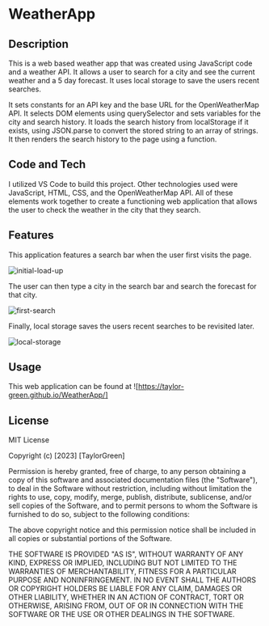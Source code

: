 # WeatherApp

## Description
This is a web based weather app that was created using JavaScript code and a weather API. It allows a user to search for a city and see the current weather and a 5 day forecast. It uses local storage to save the users recent searches. 

It sets constants for an API key and the base URL for the OpenWeatherMap API. It selects DOM elements using querySelector and sets variables for the city and search history. It loads the search history from localStorage if it exists, using JSON.parse to convert the stored string to an array of strings. It then renders the search history to the page using a function.

## Code and Tech
I utilized VS Code to build this project. Other technologies used were JavaScript, HTML, CSS, and the OpenWeatherMap API. All of these elements work together to create a functioning web application that allows the user to check the weather in the city that they search.

## Features
This application features a search bar when the user first visits the page. 

![initial-load-up](https://github.com/taylor-green/WeatherApp/assets/121259035/cb6b401b-91d3-49ca-8996-fd8592968e41)

The user can then type a city in the search bar and search the forecast for that city.

![first-search](https://github.com/taylor-green/WeatherApp/assets/121259035/8bfe7653-0ecd-4610-b375-f34a093fa257)

Finally, local storage saves the users recent searches to be revisited later.

![local-storage](https://github.com/taylor-green/WeatherApp/assets/121259035/527a5e60-f14d-4efe-810f-89bb022148dd)


## Usage

This web application can be found at ![https://taylor-green.github.io/WeatherApp/]


## License

MIT License

Copyright (c) [2023] [TaylorGreen]

Permission is hereby granted, free of charge, to any person obtaining a copy of this software and associated documentation files (the "Software"), to deal in the Software without restriction, including without limitation the rights to use, copy, modify, merge, publish, distribute, sublicense, and/or sell copies of the Software, and to permit persons to whom the Software is furnished to do so, subject to the following conditions:

The above copyright notice and this permission notice shall be included in all copies or substantial portions of the Software.

THE SOFTWARE IS PROVIDED "AS IS", WITHOUT WARRANTY OF ANY KIND, EXPRESS OR IMPLIED, INCLUDING BUT NOT LIMITED TO THE WARRANTIES OF MERCHANTABILITY, FITNESS FOR A PARTICULAR PURPOSE AND NONINFRINGEMENT. IN NO EVENT SHALL THE AUTHORS OR COPYRIGHT HOLDERS BE LIABLE FOR ANY CLAIM, DAMAGES OR OTHER LIABILITY, WHETHER IN AN ACTION OF CONTRACT, TORT OR OTHERWISE, ARISING FROM, OUT OF OR IN CONNECTION WITH THE SOFTWARE OR THE USE OR OTHER DEALINGS IN THE SOFTWARE.

